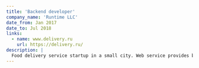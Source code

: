 ```yaml
---
title: 'Backend developer'
company_name: 'Runtime LLC'
date_from: Jan 2017
date_to: Jul 2018
links:
  - name: www.delivery.ru
    url: https://delivery.ru/
description: |
  Food delivery service startup in a small city. Web service provides back-office for restaurants to manage order delivery and courier assignment. Courier has a native mobile application to check orders and track routes.
---
```

